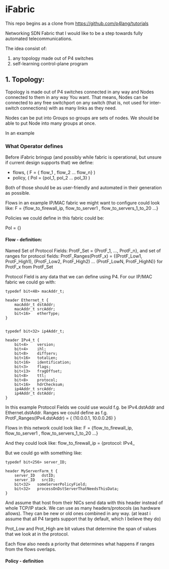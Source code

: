 # iFabric

This repo begins as a clone from https://github.com/p4lang/tutorials

Networking SDN Fabric that I would like to be a step towards fully automated telecommunications. 

The idea consist of:
  1. any topology made out of P4 switches
  2. self-learning control-plane program

## 1. Topology:

Topology is made out of P4 switches connected in any way and Nodes connected to them in any way You want. That means, Nodes can be connected to any free switchport on any switch (that is, not used for inter-switch connections) with as many links as they need. 

Nodes can be put into Groups so groups are sets of nodes. We should be able to put Node into many groups at once.

In an example 

### What Operator defines
Before iFabric bringup (and possibly while fabric is operational, but unsure if current design supports that) we define:
  - flows, ( F = { flow_1 , flow_2 ... flow_n} )
  - policy, ( Pol = {pol_1, pol_2 ... pol_3} )

Both of those should be as user-friendly and automated in their generation as possible.

Flows in an example IP/MAC fabric we might want to configure could look like:
F = {flow_to_firewall_ip, flow_to_server1 , flow_to_servers_1_to_20 ...}

Policies we could define in this fabric could be:

Pol = {}

#### Flow - definition:
Named Set of Protocol Fields: ProtF_Set = {ProtF_1, ..., ProtF_n}, and set of ranges for protocol fields: ProtF_Ranges(ProtF_x) = {(ProtF_Low1, ProtF_High1), (ProtF_Low2, ProtF_High2) ... (ProtF_LowN, ProtF_HighN)} for ProtF_x from ProtF_Set



Protocol Field is any data that we can define using P4. For our IP/MAC fabric we could go with:
```
typedef bit<48> macAddr_t;

header Ethernet_t {
    macAddr_t dstAddr;
    macAddr_t srcAddr;
    bit<16>   etherType;
}


typedef bit<32> ip4Addr_t;

header IPv4_t {
    bit<4>    version;
    bit<4>    ihl;
    bit<8>    diffserv;
    bit<16>   totalLen;
    bit<16>   identification;
    bit<3>    flags;
    bit<13>   fragOffset;
    bit<8>    ttl;
    bit<8>    protocol;
    bit<16>   hdrChecksum;
    ip4Addr_t srcAddr;
    ip4Addr_t dstAddr;
}
```
In this example Protocol Fields we could use would f.g. be IPv4.dstAddr and Ethernet.dstAddr.
Ranges we could define as f.g. ProtF_Ranges(IPv4.dstAddr) = { (10.0.0.1, 10.0.0.26) }

Flows in this network could look like:
F = {flow_to_firewall_ip, flow_to_server1 , flow_to_servers_1_to_20 ...}

And they could look like:
flow_to_firewall_ip = {protocol: IPv4_
  
But we could go with something like:
```
typedef bit<256> server_ID;

header MyServerFarm_t {
    server_ID   dstID;
    server_ID   srcID;
    bit<32>   someServerPolicyField;
    bit<32>   processOnDstServerThatNeedsThisData;
}

```

And assume that host from their NICs send data with this header instead of whole TCP/IP stack. We can use as many headers/protocols (as hardware allows). They can be new or old ones combined in any way. (at least i assume that all P4 targets support that by default, which I believe they do)


Prot_Low and Prot_High are bit values that determine the span of values that we look at in the protocol.

Each flow also needs a priority that determines what happens if ranges from the flows overlaps.



#### Policy - definition

